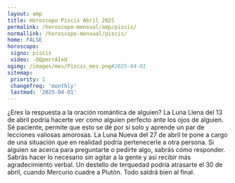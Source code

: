 ```yaml
---
layout: amp
title: Horoscopo Piscis Abril 2025 
permalink: /horoscopo-mensual/amp/piscis/
normallink: /horoscopo-mensual/piscis/
home: FALSE
horoscopo:
 signo: piscis
 video: -DQpmrrAIeU
ogimg: /images/mes/Piscis_mes.png#2025-04-01
sitemap:
 priority: 1
 changefreq: 'monthly'
 lastmod: '2025-04-01'
---
```



¿Eres la respuesta a la oración romántica de alguien? La Luna Llena del 13 de abril podría hacerte ver como alguien perfecto ante los ojos de alguien. Sé paciente, permite que esto se dé por sí solo y aprende un par de lecciones valiosas amorosas. La Luna Nueva del 27 de abril te pone a cargo de una situación que en realidad podría pertenecerle a otra persona. Si alguien se acerca para preguntarte o pedirte algo, sabrás cómo responder. Sabrás hacer lo necesario sin agitar a la gente y así recibir más agradecimiento verbal. Un destello de terquedad podría atrasarte el 30 de abril, cuando Mercurio cuadre a Plutón. Todo saldrá bien al final.     